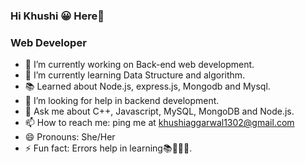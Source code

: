 ### Hi Khushi 😀 Here👋
### Web Developer
- 🔭 I’m currently working on Back-end web development.
- 🌱 I’m currently learning Data Structure and algorithm.
- 📚 Learned about Node.js, express.js, Mongodb and Mysql.
- 🤔 I’m looking for help in backend development.
- 💬 Ask me about C++, Javascript, MySQL, MongoDB and Node.js.
- 📫 How to reach me: ping me at khushiaggarwal1302@gmail.com
- 😄 Pronouns: She/Her
- ⚡ Fun fact: Errors help in learning📚🙇🏻‍♀️.

